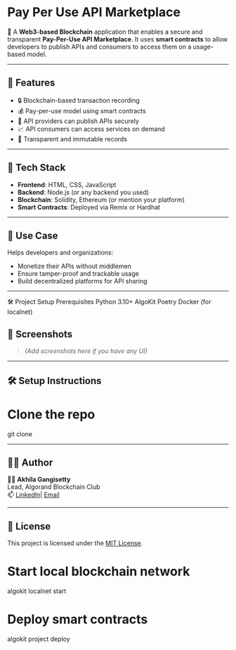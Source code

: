 # Pay Per Use API Marketplace

🚀 A **Web3-based Blockchain** application that enables a secure and transparent **Pay-Per-Use API Marketplace**. It uses **smart contracts** to allow developers to publish APIs and consumers to access them on a usage-based model.

---

## 🔗 Features

- 🔒 Blockchain-based transaction recording
- 💰 Pay-per-use model using smart contracts
- 📡 API providers can publish APIs securely
- 📈 API consumers can access services on demand
- 📜 Transparent and immutable records

---

## 🧱 Tech Stack

- **Frontend**: HTML, CSS, JavaScript
- **Backend**: Node.js (or any backend you used)
- **Blockchain**: Solidity, Ethereum (or mention your platform)
- **Smart Contracts**: Deployed via Remix or Hardhat

---

## 🧠 Use Case

Helps developers and organizations:
- Monetize their APIs without middlemen
- Ensure tamper-proof and trackable usage
- Build decentralized platforms for API sharing

---
🛠️ Project Setup
Prerequisites
Python 3.10+
AlgoKit
Poetry
Docker (for localnet)

## 📸 Screenshots

> *(Add screenshots here if you have any UI)*

---


## 🛠️ Setup Instructions
# Clone the repo
git clone 


---

## 🙋‍♀️ Author

👩‍💻 **Akhila Gangisetty**  
Lead, Algorand Blockchain Club  
📫 [LinkedIn](www.linkedin.com/in/reethika-arasavilli2216 )| [Email](mailto:reethika.22.arasavilli@gmail.com)

---

## 📄 License

This project is licensed under the [MIT License](LICENSE).


# Start local blockchain network
algokit localnet start

# Deploy smart contracts
algokit project deploy


